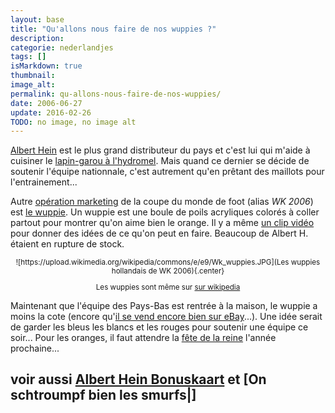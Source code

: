 ```yaml
---
layout: base
title: "Qu'allons nous faire de nos wuppies ?"
description: 
categorie: nederlandjes
tags: []
isMarkdown: true
thumbnail: 
image_alt: 
permalink: qu-allons-nous-faire-de-nos-wuppies/
date: 2006-06-27
update: 2016-02-26
TODO: no image, no image alt
---
```




[Albert Hein](/albert-hein-et-compagnie) est le plus grand distributeur du pays et c'est lui qui m'aide à cuisiner le [lapin-garou à l'hydromel](/le-lapin-cochon-avec-appeltjes). Mais quand ce dernier se décide de soutenir l'équipe nationnale, c'est autrement qu'en prêtant des maillots pour l'entrainement...


Autre [opération marketing](/la-hollande-pour-la-france) de la coupe du monde de foot (alias *WK 2006*) est [le wuppie](http://magliery.com/Graphics/wups/). Un wuppie est une boule de poils acryliques colorés à coller partout pour montrer qu'on aime bien le orange. Il y a même [un clip vidéo](http://www.ah.nl/wup/article.jsp) pour donner des idées de ce qu'on peut en faire. Beaucoup de Albert H. étaient en rupture de stock.

<!-- HTML -->
<div style="text-align:center; font-size:smaller;">
<!-- / HTML -->
![https://upload.wikimedia.org/wikipedia/commons/e/e9/Wk_wuppies.JPG](Les wuppies hollandais de WK 2006){.center}

<!-- HTML -->
Les wuppies sont même sur <a href="https://commons.wikimedia.org/wiki/File:Wk_wuppies.JPG">sur wikipedia</a>
</div>
<!-- / HTML -->

Maintenant que l'équipe des Pays-Bas est rentrée à la maison, le wuppie a moins la cote (encore qu'[il se vend encore bien sur eBay](http://search.ebay.nl/wuppie-wuppies_W0QQfkrZ1QQfromZR8QQsatitleZQ28wuppieQ2cwuppiesQ29)...). Une idée serait de garder les bleus les blancs et les rouges pour soutenir une équipe ce soir... Pour les oranges, il faut attendre la [fête de la reine](/koninginnedag) l'année prochaine...

voir aussi **[Albert Hein Bonuskaart](/les-semaines-du-hamster)** et [On schtroumpf bien les smurfs|]
---
<!-- post notes:
http://www.youtube.com/watch?v=R21LvR8uTUc
--->
